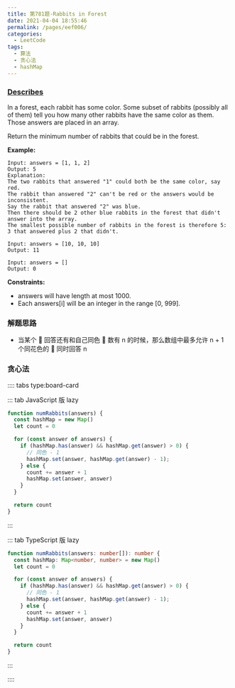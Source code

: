 ```yaml
---
title: 第781题-Rabbits in Forest
date: 2021-04-04 18:55:46
permalink: /pages/eef006/
categories:
  - LeetCode
tags:
  - 算法
  - 贪心法
  - hashMap
---
```


### [Describes](https://leetcode-cn.com/problems/rabbits-in-forest/)

In a forest, each rabbit has some color. Some subset of rabbits (possibly all of them) tell you how many other rabbits have the same color as them. Those <span class="span-shadow">answers</span> are placed in an array.

Return the minimum number of rabbits that could be in the forest.

<!-- more -->

**Example:**

```
Input: answers = [1, 1, 2]
Output: 5
Explanation:
The two rabbits that answered "1" could both be the same color, say red.
The rabbit than answered "2" can't be red or the answers would be inconsistent.
Say the rabbit that answered "2" was blue.
Then there should be 2 other blue rabbits in the forest that didn't answer into the array.
The smallest possible number of rabbits in the forest is therefore 5: 3 that answered plus 2 that didn't.

Input: answers = [10, 10, 10]
Output: 11

Input: answers = []
Output: 0
```

**Constraints:**

- <span class="span-shadow">answers</span> will have length at most <span class="span-shadow">1000</span>.
- Each <span class="span-shadow">answers[i]</span> will be an integer in the range <span class="span-shadow">[0, 999]</span>.

### 解题思路

- 当某个 🐰 回答还有和自己同色 🐰 数有 n 的时候，那么数组中最多允许 n + 1 个同花色的 🐰 同时回答 n

### 贪心法

:::: tabs type:board-card

::: tab JavaScript 版 lazy

```JavaScript
function numRabbits(answers) {
  const hashMap = new Map()
  let count = 0

  for (const answer of answers) {
    if (hashMap.has(answer) && hashMap.get(answer) > 0) {
      // 同色 - 1
      hashMap.set(answer, hashMap.get(answer) - 1);
    } else {
      count += answer + 1
      hashMap.set(answer, answer)
    }
  }

  return count
}
```

:::

::: tab TypeScript 版 lazy

```TypeScript
function numRabbits(answers: number[]): number {
  const hashMap: Map<number, number> = new Map()
  let count = 0

  for (const answer of answers) {
    if (hashMap.has(answer) && hashMap.get(answer) > 0) {
      // 同色 - 1
      hashMap.set(answer, hashMap.get(answer) - 1);
    } else {
      count += answer + 1
      hashMap.set(answer, answer)
    }
  }

  return count
}
```

:::

::::
